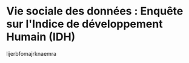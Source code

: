 # Vie sociale des données : Enquête sur l'Indice de développement Humain (IDH)




lijerbfomajrknaemra
